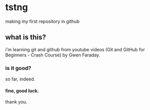 # tstng

making my first repository in github

## what is this?

i'm learning git and github from youtube videos (Git and GitHub for Beginners - Crash Course) by Gwen Faraday.

### is it good?

so far, indeed.

#### fine, good luck.

thank you.
